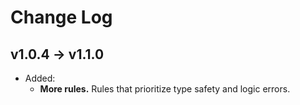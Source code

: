 # Change Log

## v1.0.4 → v1.1.0

- Added:
  - **More rules.** Rules that prioritize type safety and logic errors.